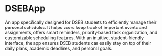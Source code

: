 # DSEBApp
An app specifically designed for DSEB students to efficiently manage their personal schedules. It helps users keep track of important events and assignments, offers smart reminders, priority-based task organization, and customizable scheduling features. With an intuitive, student-friendly interface, the app ensures DSEB students can easily stay on top of their daily plans, academic deadlines, and personal goals.
